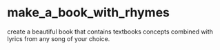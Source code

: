 # make_a_book_with_rhymes
create a beautiful book that contains textbooks concepts combined with lyrics from any song of your choice.
